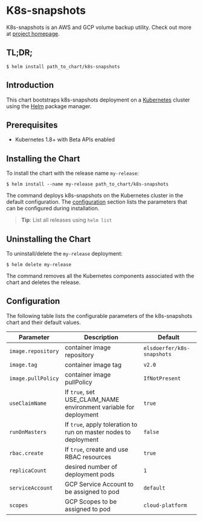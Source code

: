 # K8s-snapshots

K8s-snapshots is an AWS and GCP volume backup utility.  Check out more at
[project homepage](https://github.com/miracle2k/k8s-snapshots).

## TL;DR;

```console
$ helm install path_to_chart/k8s-snapshots
```

## Introduction

This chart bootstraps k8s-snapshots deployment on a
[Kubernetes](http://kubernetes.io) cluster using the [Helm](https://helm.sh)
package manager.

## Prerequisites

  - Kubernetes 1.8+ with Beta APIs enabled

## Installing the Chart

To install the chart with the release name `my-release`:

```console
$ helm install --name my-release path_to_chart/k8s-snapshots
```

The command deploys k8s-snapshots on the Kubernetes cluster in the default
configuration. The [configuration](#configuration) section lists the parameters
that can be configured during installation.

> **Tip**: List all releases using `helm list`

## Uninstalling the Chart

To uninstall/delete the `my-release` deployment:

```console
$ helm delete my-release
```

The command removes all the Kubernetes components associated with the chart and
deletes the release.

## Configuration

The following table lists the configurable parameters of the k8s-snapshots
chart and their default values.

| Parameter          | Description                                                       | Default                    |
|--------------------|-------------------------------------------------------------------|----------------------------|
| `image.repository` | container image repository                                        | `elsdoerfer/k8s-snapshots` |
| `image.tag`        | container image tag                                               | `v2.0`                     |
| `image.pullPolicy` | container image pullPolicy                                        | `IfNotPresent`             |
| `useClaimName`     | If `true`, set USE_CLAIM_NAME environment variable for deployment | `true`                     |
| `runOnMasters`     | If `true`, apply toleration to run on master nodes to deployment  | `false`                    |
| `rbac.create`      | If `true`, create and use RBAC resources                          | `true`                     |
| `replicaCount`     | desired number of deployment pods                                 | `1`                        |
| `serviceAccount`   | GCP Service Account to be assigned to pod                         | `default`                  |
| `scopes`           | GCP Scopes to be assigned to pod                                  | `cloud-platform`           |
